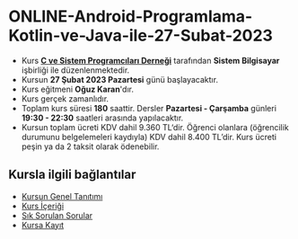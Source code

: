# ONLINE-Android-Programlama-Kotlin-ve-Java-ile-27-Subat-2023

+ Kurs [__C ve Sistem Programcıları Derneği__](http://www.csystem.org/) tarafından __Sistem Bilgisayar__ işbirliği ile düzenlenmektedir.
+ Kursun __27 Şubat 2023 Pazartesi__ günü başlayacaktır.
+ Kurs eğitmeni __Oğuz Karan__'dır.
+ Kurs gerçek zamanlıdır.
+ Toplam kurs süresi __180__ saattir. Dersler __Pazartesi - Çarşamba__ günleri __19:30 - 22:30__ saatleri arasında yapılacaktır.
+ Kursun toplam ücreti KDV dahil 9.360 TL‘dir. Öğrenci olanlara (öğrencilik durumunu belgelemeleri kaydıyla) KDV dahil 8.400 TL’dir. Kurs ücreti peşin ya da 2 taksit olarak ödenebilir.
## Kursla ilgili bağlantılar
+ [Kursun Genel Tanıtımı](https://github.com/CSD-1993/Online_Kotlin_ve_Java_ile_Android_Programlama-25-Nisan-2022/blob/main/kurs_tanitimi.md)
+ [Kurs İçeriği](https://github.com/CSD-1993/Online_Kotlin_ve_Java_ile_Android_Programlama-25-Nisan-2022/blob/main/kurs_programi.md)
+ [Sık Sorulan Sorular](https://github.com/CSD-1993/Online_Kotlin_ve_Java_ile_Android_Programlama-25-Nisan-2022/blob/main/sss.md)
+ [Kursa Kayıt](https://us02web.zoom.us/meeting/register/tZAuf-6pqz0qGdxMgP4ghSOjlDNj6GyMZDqr)
